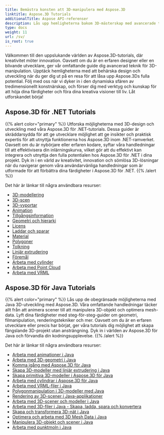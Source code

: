 ```yaml
---
title: Bemästra konsten att 3D-manipulera med Aspose.3D
linktitle: Aspose.3D Tutorials
additionalTitle: Aspose API-referenser
description: Lås upp hemligheterna bakom 3D-mästerskap med avancerade tekniker. Lyft dina färdigheter inom design och utveckling med vår omfattande guide för att släppa loss kreativitet 3D.
type: docs
weight: 11
url: /sv/
is_root: true
---
```


Välkommen till den uppslukande världen av Aspose.3D-tutorials, där kreativitet möter innovation. Oavsett om du är en erfaren designer eller en blivande utvecklare, ger vår omfattande guide dig avancerad teknik för 3D-manipulation. Upptäck hemligheterna med att behärska design och utveckling när du ger dig ut på en resa för att låsa upp Aspose.3Ds fulla potential. Följ med oss när vi dyker in i den dynamiska sfären av tredimensionellt konstnärskap, och förser dig med verktyg och kunskap för att höja dina färdigheter och föra dina kreativa visioner till liv. Låt utforskandet börja!

## Aspose.3D för .NET Tutorials
{{% alert color="primary" %}}
Utforska möjligheterna med 3D-design och utveckling med våra Aspose.3D för .NET-tutorials. Dessa guider är skräddarsydda för att ge utvecklare möjlighet att ge insikter och praktisk expertis för att utnyttja funktionerna hos Aspose.3D inom .NET-ramverket. Oavsett om du är nybörjare eller erfaren kodare, syftar våra handledningar till att effektivisera din inlärningskurva, vilket gör att du effektivt kan integrera och utnyttja den fulla potentialen hos Aspose.3D för .NET i dina projekt. Dyk in i en värld av kreativitet, innovation och sömlösa 3D-lösningar när du navigerar genom våra användarvänliga handledningar som är utformade för att förbättra dina färdigheter i Aspose.3D för .NET.
{{% /alert %}}

Det här är länkar till några användbara resurser:
 
- [3D-modellering](./net/3d-modeling/)
- [3D-scen](./net/3d-scene/)
- [3D-vyportar](./net/3d-viewports/)
- [Animation](./net/animation/)
- [Tillgångsinformation](./net/asset-information/)
- [Geometri och hierarki](./net/geometry-and-hierarchy/)
- [Licens](./net/license/)
- [Laddar och sparar](./net/loading-and-saving/)
- [Material](./net/materials/)
- [Polygoner](./net/polygons/)
- [Tolkning](./net/rendering/)
- [Linjär extrudering](./net/linear-extrusion/)
- [Föremål](./net/objects/)
- [Arbeta med cylinder](./net/working-with-cylinder/)
- [Arbeta med Point Cloud](./net/working-with-point-cloud/)
- [Arbeta med VRML](./net/working-with-vrml/)

## Aspose.3D för Java Tutorials
{{% alert color="primary" %}}
Lås upp de obegränsade möjligheterna med Java 3D-utveckling med Aspose.3D. Våra omfattande handledningar täcker allt från att animera scener till att manipulera 3D-objekt och optimera mesh-data. Lyft dina färdigheter med steg-för-steg-guider om geometri, filmanipulation, renderingstekniker och mer. Oavsett om du är en erfaren utvecklare eller precis har börjat, ger våra tutorials dig möjlighet att skapa fängslande 3D-projekt utan ansträngning. Dyk in i världen av Aspose.3D för Java och förvandla din kodningsupplevelse.
{{% /alert %}}

Det här är länkar till några användbara resurser:

- [Arbeta med animationer i Java](./java/animations/)
- [Arbeta med 3D-geometri i Java](./java/geometry/)
- [Komma igång med Aspose.3D för Java](./java/licensing/)
- [Skapa 3D-modeller med linjär extrudering i Java](./java/linear-extrusion/)
- [Skapa primitiva 3D-modeller i Aspose.3D för Java](./java/primitive-3d-models/)
- [Arbeta med cylindrar i Aspose.3D för Java](./java/cylinders/)
- [Arbeta med VRML-filer i Java](./java/vrml-files/)
- [Polygonmanipulation i 3D-modeller med Java](./java/polygon/)
- [Rendering av 3D-scener i Java-applikationer](./java/rendering-3d-scenes/)
- [Arbeta med 3D-scener och modeller i Java](./java/3d-scenes-and-models/)
- [Arbeta med 3D-filer i Java - Skapa, ladda, spara och konvertera](./java/load-and-save/)
- [Skapa och transformera 3D-nät i Java](./java/transforming-3d-meshes/)
- [Optimera och arbeta med 3D Mesh Data i Java](./java/3d-mesh-data/)
- [Manipulera 3D-objekt och scener i Java](./java/3d-objects-and-scenes/)
- [Arbeta med punktmoln i Java](./java/point-clouds/)